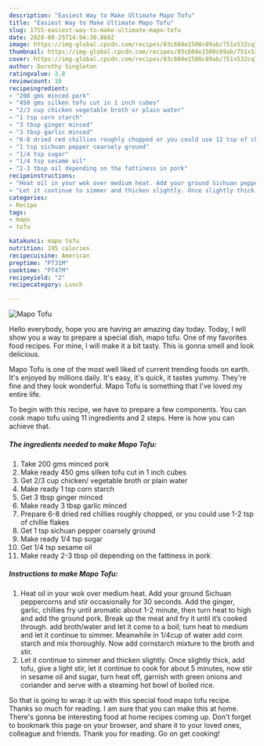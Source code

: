 ```yaml
---
description: "Easiest Way to Make Ultimate Mapo Tofu"
title: "Easiest Way to Make Ultimate Mapo Tofu"
slug: 1755-easiest-way-to-make-ultimate-mapo-tofu
date: 2020-08-25T14:04:30.868Z
image: https://img-global.cpcdn.com/recipes/03c604e1500c89ab/751x532cq70/mapo-tofu-recipe-main-photo.jpg
thumbnail: https://img-global.cpcdn.com/recipes/03c604e1500c89ab/751x532cq70/mapo-tofu-recipe-main-photo.jpg
cover: https://img-global.cpcdn.com/recipes/03c604e1500c89ab/751x532cq70/mapo-tofu-recipe-main-photo.jpg
author: Dorothy Singleton
ratingvalue: 3.8
reviewcount: 10
recipeingredient:
- "200 gms minced pork"
- "450 gms silken tofu cut in 1 inch cubes"
- "2/3 cup chicken vegetable broth or plain water"
- "1 tsp corn starch"
- "3 tbsp ginger minced"
- "3 tbsp garlic minced"
- "6-8 dried red chillies roughly chopped or you could use 12 tsp of chillie flakes"
- "1 tsp sichuan pepper coarsely ground"
- "1/4 tsp sugar"
- "1/4 tsp sesame oil"
- "2-3 tbsp oil depending on the fattiness in pork"
recipeinstructions:
- "Heat oil in your wok over medium heat. Add your ground Sichuan peppercorns and stir occasionally for 30 seconds. Add the ginger, garlic, chillies fry until aromatic about 1-2 minute, then turn heat to high and add the ground pork. Break up the meat and fry it until it’s cooked through. add broth/water and let it come to a boil; turn heat to medium and let it continue to simmer. Meanwhile in 1/4cup of water add corn starch and mix thoroughly. Now add cornstarch mixture to the broth and stir."
- "Let it continue to simmer and thicken slightly. Once slightly thick, add tofu, give a light stir, let it continue to cook for about 5 minutes, now stir in sesame oil and sugar, turn heat off, garnish with green onions and coriander and serve with a steaming hot bowl of boiled rice."
categories:
- Recipe
tags:
- mapo
- tofu

katakunci: mapo tofu 
nutrition: 195 calories
recipecuisine: American
preptime: "PT31M"
cooktime: "PT47M"
recipeyield: "2"
recipecategory: Lunch

---
```



![Mapo Tofu](https://img-global.cpcdn.com/recipes/03c604e1500c89ab/751x532cq70/mapo-tofu-recipe-main-photo.jpg)

Hello everybody, hope you are having an amazing day today. Today, I will show you a way to prepare a special dish, mapo tofu. One of my favorites food recipes. For mine, I will make it a bit tasty. This is gonna smell and look delicious.

Mapo Tofu is one of the most well liked of current trending foods on earth. It's enjoyed by millions daily. It's easy, it's quick, it tastes yummy. They're fine and they look wonderful. Mapo Tofu is something that I've loved my entire life.




To begin with this recipe, we have to prepare a few components. You can cook mapo tofu using 11 ingredients and 2 steps. Here is how you can achieve that.

<!--inarticleads1-->

##### The ingredients needed to make Mapo Tofu:

1. Take 200 gms minced pork
1. Make ready 450 gms silken tofu cut in 1 inch cubes
1. Get 2/3 cup chicken/ vegetable broth or plain water
1. Make ready 1 tsp corn starch
1. Get 3 tbsp ginger minced
1. Make ready 3 tbsp garlic minced
1. Prepare 6-8 dried red chillies roughly chopped, or you could use 1-2 tsp of chillie flakes
1. Get 1 tsp sichuan pepper coarsely ground
1. Make ready 1/4 tsp sugar
1. Get 1/4 tsp sesame oil
1. Make ready 2-3 tbsp oil depending on the fattiness in pork




<!--inarticleads2-->

##### Instructions to make Mapo Tofu:

1. Heat oil in your wok over medium heat. Add your ground Sichuan peppercorns and stir occasionally for 30 seconds. Add the ginger, garlic, chillies fry until aromatic about 1-2 minute, then turn heat to high and add the ground pork. Break up the meat and fry it until it’s cooked through. add broth/water and let it come to a boil; turn heat to medium and let it continue to simmer. Meanwhile in 1/4cup of water add corn starch and mix thoroughly. Now add cornstarch mixture to the broth and stir.
1. Let it continue to simmer and thicken slightly. Once slightly thick, add tofu, give a light stir, let it continue to cook for about 5 minutes, now stir in sesame oil and sugar, turn heat off, garnish with green onions and coriander and serve with a steaming hot bowl of boiled rice.




So that is going to wrap it up with this special food mapo tofu recipe. Thanks so much for reading. I am sure that you can make this at home. There's gonna be interesting food at home recipes coming up. Don't forget to bookmark this page on your browser, and share it to your loved ones, colleague and friends. Thank you for reading. Go on get cooking!
